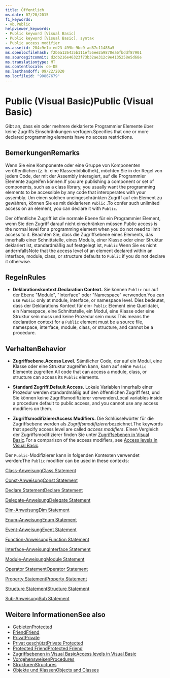 ```yaml
---
title: Öffentlich
ms.date: 07/20/2015
f1_keywords:
- vb.Public
helpviewer_keywords:
- Public keyword [Visual Basic]
- Public keyword [Visual Basic], syntax
- Public access modifier
ms.assetid: 284c9e1b-ed23-499b-9bc9-ad87c11485a5
ms.openlocfilehash: f2b6a126435b111ef56ee2a9870ea6fbddf87901
ms.sourcegitcommit: d2db216e46323f73b32ae312c9e4135258e5d68e
ms.translationtype: MT
ms.contentlocale: de-DE
ms.lasthandoff: 09/22/2020
ms.locfileid: "90867679"
---
```

# <a name="public-visual-basic"></a><span data-ttu-id="0e4e4-102">Public (Visual Basic)</span><span class="sxs-lookup"><span data-stu-id="0e4e4-102">Public (Visual Basic)</span></span>

<span data-ttu-id="0e4e4-103">Gibt an, dass ein oder mehrere deklarierte Programmier Elemente über keine Zugriffs Einschränkungen verfügen.</span><span class="sxs-lookup"><span data-stu-id="0e4e4-103">Specifies that one or more declared programming elements have no access restrictions.</span></span>  
  
## <a name="remarks"></a><span data-ttu-id="0e4e4-104">Bemerkungen</span><span class="sxs-lookup"><span data-stu-id="0e4e4-104">Remarks</span></span>  

 <span data-ttu-id="0e4e4-105">Wenn Sie eine Komponente oder eine Gruppe von Komponenten veröffentlichen (z. b. eine Klassenbibliothek), möchten Sie in der Regel von jedem Code, der mit der Assembly interagiert, auf die Programmier Elemente zugreifen können.</span><span class="sxs-lookup"><span data-stu-id="0e4e4-105">If you are publishing a component or set of components, such as a class library, you usually want the programming elements to be accessible by any code that interoperates with your assembly.</span></span> <span data-ttu-id="0e4e4-106">Um einen solchen uneingeschränkten Zugriff auf ein Element zu gewähren, können Sie es mit deklarieren `Public` .</span><span class="sxs-lookup"><span data-stu-id="0e4e4-106">To confer such unlimited access on an element, you can declare it with `Public`.</span></span>  
  
 <span data-ttu-id="0e4e4-107">Der öffentliche Zugriff ist die normale Ebene für ein Programmier Element, wenn Sie den Zugriff darauf nicht einschränken müssen.</span><span class="sxs-lookup"><span data-stu-id="0e4e4-107">Public access is the normal level for a programming element when you do not need to limit access to it.</span></span> <span data-ttu-id="0e4e4-108">Beachten Sie, dass die Zugriffsebene eines Elements, das innerhalb einer Schnittstelle, eines Moduls, einer Klasse oder einer Struktur deklariert ist, standardmäßig auf festgelegt ist, `Public` Wenn Sie es nicht andernfalls</span><span class="sxs-lookup"><span data-stu-id="0e4e4-108">Note that the access level of an element declared within an interface, module, class, or structure defaults to `Public` if you do not declare it otherwise.</span></span>  
  
## <a name="rules"></a><span data-ttu-id="0e4e4-109">Regeln</span><span class="sxs-lookup"><span data-stu-id="0e4e4-109">Rules</span></span>  
  
- <span data-ttu-id="0e4e4-110">**Deklarationskontext.**</span><span class="sxs-lookup"><span data-stu-id="0e4e4-110">**Declaration Context.**</span></span> <span data-ttu-id="0e4e4-111">Sie können `Public` nur auf der Ebene "Module", "Interface" oder "Namespace" verwenden.</span><span class="sxs-lookup"><span data-stu-id="0e4e4-111">You can use `Public` only at module, interface, or namespace level.</span></span> <span data-ttu-id="0e4e4-112">Dies bedeutet, dass der Deklarations Kontext für ein- `Public` Element eine Quelldatei, ein Namespace, eine Schnittstelle, ein Modul, eine Klasse oder eine Struktur sein muss und keine Prozedur sein muss.</span><span class="sxs-lookup"><span data-stu-id="0e4e4-112">This means the declaration context for a `Public` element must be a source file, namespace, interface, module, class, or structure, and cannot be a procedure.</span></span>  
  
## <a name="behavior"></a><span data-ttu-id="0e4e4-113">Verhalten</span><span class="sxs-lookup"><span data-stu-id="0e4e4-113">Behavior</span></span>  
  
- <span data-ttu-id="0e4e4-114">**Zugriffsebene.**</span><span class="sxs-lookup"><span data-stu-id="0e4e4-114">**Access Level.**</span></span> <span data-ttu-id="0e4e4-115">Sämtlicher Code, der auf ein Modul, eine Klasse oder eine Struktur zugreifen kann, kann auf seine `Public` Elemente zugreifen.</span><span class="sxs-lookup"><span data-stu-id="0e4e4-115">All code that can access a module, class, or structure can access its `Public` elements.</span></span>  
  
- <span data-ttu-id="0e4e4-116">**Standard Zugriff.**</span><span class="sxs-lookup"><span data-stu-id="0e4e4-116">**Default Access.**</span></span> <span data-ttu-id="0e4e4-117">Lokale Variablen innerhalb einer Prozedur werden standardmäßig auf den öffentlichen Zugriff fest, und Sie können keine Zugriffsmodifizierer verwenden.</span><span class="sxs-lookup"><span data-stu-id="0e4e4-117">Local variables inside a procedure default to public access, and you cannot use any access modifiers on them.</span></span>  
  
- <span data-ttu-id="0e4e4-118">**Zugriffsmodifizierer**</span><span class="sxs-lookup"><span data-stu-id="0e4e4-118">**Access Modifiers.**</span></span> <span data-ttu-id="0e4e4-119">Die Schlüsselwörter für die Zugriffsebene werden als *Zugriffsmodifizierer*bezeichnet.</span><span class="sxs-lookup"><span data-stu-id="0e4e4-119">The keywords that specify access level are called *access modifiers*.</span></span> <span data-ttu-id="0e4e4-120">Einen Vergleich der Zugriffsmodifizierer finden Sie unter [Zugriffsebenen in Visual Basic](../../programming-guide/language-features/declared-elements/access-levels.md).</span><span class="sxs-lookup"><span data-stu-id="0e4e4-120">For a comparison of the access modifiers, see [Access levels in Visual Basic](../../programming-guide/language-features/declared-elements/access-levels.md).</span></span>  
  
 <span data-ttu-id="0e4e4-121">Der `Public`-Modifizierer kann in folgenden Kontexten verwendet werden:</span><span class="sxs-lookup"><span data-stu-id="0e4e4-121">The `Public` modifier can be used in these contexts:</span></span>  
  
 [<span data-ttu-id="0e4e4-122">Class-Anweisung</span><span class="sxs-lookup"><span data-stu-id="0e4e4-122">Class Statement</span></span>](../statements/class-statement.md)  
  
 [<span data-ttu-id="0e4e4-123">Const-Anweisung</span><span class="sxs-lookup"><span data-stu-id="0e4e4-123">Const Statement</span></span>](../statements/const-statement.md)  
  
 [<span data-ttu-id="0e4e4-124">Declare Statement</span><span class="sxs-lookup"><span data-stu-id="0e4e4-124">Declare Statement</span></span>](../statements/declare-statement.md)  
  
 [<span data-ttu-id="0e4e4-125">Delegate-Anweisung</span><span class="sxs-lookup"><span data-stu-id="0e4e4-125">Delegate Statement</span></span>](../statements/delegate-statement.md)  
  
 [<span data-ttu-id="0e4e4-126">Dim-Anweisung</span><span class="sxs-lookup"><span data-stu-id="0e4e4-126">Dim Statement</span></span>](../statements/dim-statement.md)  
  
 [<span data-ttu-id="0e4e4-127">Enum-Anweisung</span><span class="sxs-lookup"><span data-stu-id="0e4e4-127">Enum Statement</span></span>](../statements/enum-statement.md)  
  
 [<span data-ttu-id="0e4e4-128">Event-Anweisung</span><span class="sxs-lookup"><span data-stu-id="0e4e4-128">Event Statement</span></span>](../statements/event-statement.md)  
  
 [<span data-ttu-id="0e4e4-129">Function-Anweisung</span><span class="sxs-lookup"><span data-stu-id="0e4e4-129">Function Statement</span></span>](../statements/function-statement.md)  
  
 [<span data-ttu-id="0e4e4-130">Interface-Anweisung</span><span class="sxs-lookup"><span data-stu-id="0e4e4-130">Interface Statement</span></span>](../statements/interface-statement.md)  
  
 [<span data-ttu-id="0e4e4-131">Module-Anweisung</span><span class="sxs-lookup"><span data-stu-id="0e4e4-131">Module Statement</span></span>](../statements/module-statement.md)  
  
 [<span data-ttu-id="0e4e4-132">Operator Statement</span><span class="sxs-lookup"><span data-stu-id="0e4e4-132">Operator Statement</span></span>](../statements/operator-statement.md)  
  
 [<span data-ttu-id="0e4e4-133">Property Statement</span><span class="sxs-lookup"><span data-stu-id="0e4e4-133">Property Statement</span></span>](../statements/property-statement.md)  
  
 [<span data-ttu-id="0e4e4-134">Structure Statement</span><span class="sxs-lookup"><span data-stu-id="0e4e4-134">Structure Statement</span></span>](../statements/structure-statement.md)  
  
 [<span data-ttu-id="0e4e4-135">Sub-Anweisung</span><span class="sxs-lookup"><span data-stu-id="0e4e4-135">Sub Statement</span></span>](../statements/sub-statement.md)  
  
## <a name="see-also"></a><span data-ttu-id="0e4e4-136">Weitere Informationen</span><span class="sxs-lookup"><span data-stu-id="0e4e4-136">See also</span></span>

- [<span data-ttu-id="0e4e4-137">Gebieten</span><span class="sxs-lookup"><span data-stu-id="0e4e4-137">Protected</span></span>](protected.md)
- [<span data-ttu-id="0e4e4-138">Friend</span><span class="sxs-lookup"><span data-stu-id="0e4e4-138">Friend</span></span>](friend.md)
- [<span data-ttu-id="0e4e4-139">Privat</span><span class="sxs-lookup"><span data-stu-id="0e4e4-139">Private</span></span>](private.md)
- [<span data-ttu-id="0e4e4-140">Privat geschützt</span><span class="sxs-lookup"><span data-stu-id="0e4e4-140">Private Protected</span></span>](private-protected.md)
- [<span data-ttu-id="0e4e4-141">Protected Friend</span><span class="sxs-lookup"><span data-stu-id="0e4e4-141">Protected Friend</span></span>](protected-friend.md)
- [<span data-ttu-id="0e4e4-142">Zugriffsebenen in Visual Basic</span><span class="sxs-lookup"><span data-stu-id="0e4e4-142">Access levels in Visual Basic</span></span>](../../programming-guide/language-features/declared-elements/access-levels.md)
- [<span data-ttu-id="0e4e4-143">Vorgehensweisen</span><span class="sxs-lookup"><span data-stu-id="0e4e4-143">Procedures</span></span>](../../programming-guide/language-features/procedures/index.md)
- [<span data-ttu-id="0e4e4-144">Strukturen</span><span class="sxs-lookup"><span data-stu-id="0e4e4-144">Structures</span></span>](../../programming-guide/language-features/data-types/structures.md)
- [<span data-ttu-id="0e4e4-145">Objekte und Klassen</span><span class="sxs-lookup"><span data-stu-id="0e4e4-145">Objects and Classes</span></span>](../../programming-guide/language-features/objects-and-classes/index.md)
